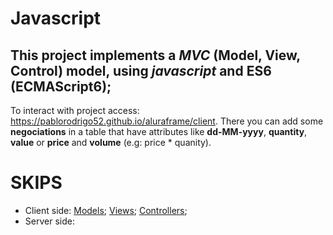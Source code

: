 # Javascript 

## This project implements a _MVC_ (Model, View, Control) model, using *javascript* and ES6 (ECMAScript6);

To interact with project access: https://pablorodrigo52.github.io/aluraframe/client. There you can add some **negociations** in a table that have attributes like **dd-MM-yyyy**, **quantity**, **value** or **price** and **volume** (e.g: price * quanity).

# SKIPS
- Client side:
    [Models](https://github.com/pablorodrigo52/aluraframe/tree/master/client/js/app/models);
    [Views](https://github.com/pablorodrigo52/aluraframe/tree/master/client/js/app/views);
    [Controllers](https://github.com/pablorodrigo52/aluraframe/tree/master/client/js/app/controllers);
- Server side:




